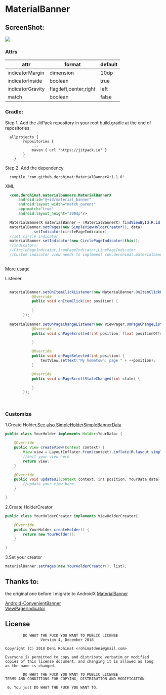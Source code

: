 # MaterialBanner

## ScreenShot:
![](https://github.com/derohimat/MaterialBannerX/blob/master/screenshot/GIF.gif)


### Attrs
|attr|format|default|
|---|---|---|
|indicatorMargin|dimension|10dp|
|indicatorInside|boolean|true|
|indicatorGravity|flag:left,center,right|left|
|match|boolean|false|


### Gradle:

Step 1. Add the JitPack repository in your root build.gradle at the end of repositories:
```
  allprojects {
		repositories {
			...
			maven { url "https://jitpack.io" }
		}
	}
```
Step 2. Add the dependency
```
  compile 'com.github.derohimat:MaterialBannerX:1.1.0'
```

XML
```xml
  <com.derohimat.materialbannerx.MaterialBannerX
      android:id="@+id/material_banner"
      android:layout_width="match_parent"
      app:match="true"
      android:layout_height="200dp"/>
```

```java
  MaterialBannerX materialBanner = (MaterialBannerX) findViewById(R.id.material_banner);
  materialBanner.setPages(new SimpleViewHolderCreator(), data)
            .setIndicator(circlePageIndicator);
  //set circle indicator
  materialBanner.setIndicator(new CirclePageIndicator(this));
  //indicators:
  //CirclePageIndicator,IconPageIndicator,LinePageIndicator
  //Custom indicator view needs to implement com.derohimat.materialbannerx.view.indicator.PageIndicator
  
```

[More usage](https://github.com/derohimat/MaterialBannerX/blob/master/app/src/main/java/com/freegeek/android/materialbanner/demo/MainActivity.java)

Listener
```java
  
  materialBanner.setOnItemClickListener(new MaterialBanner.OnItemClickListener() {
            @Override
            public void onItemClick(int position) {
                
            }
        });
  
  materialBanner.setOnPageChangeListener(new ViewPager.OnPageChangeListener() {
            @Override
            public void onPageScrolled(int position, float positionOffset, int positionOffsetPixels) {

            }

            @Override
            public void onPageSelected(int position) {
                textView.setText("My hometown: page " + ++position);
            }

            @Override
            public void onPageScrollStateChanged(int state) {

            }
        });
        
        
```

### Customize
1.Create Holder,[See also SimpleHolder](https://github.com/derohimat/MaterialBannerX/blob/master/lib/src/main/java/com/freegeek/android/materialbanner/simple/SimpleHolder.java)[SimpleBannerData](https://github.com/derohimat/MaterialBannerX/blob/master/lib/src/main/java/com/freegeek/android/materialbanner/simple/SimpleBannerData.java)
```java
public class YourHolder implements Holder<YourData> {

    @Override
    public View createView(Context context) {
        View view = LayoutInflater.from(context).inflate(R.layout.simple_banner_item,null);
        //init your view here
        return view;
    }

    @Override
    public void updateUI(Context context, int position, YourData data) {
        //update your view here
    }

}

```
2.Create HolderCreator
```java
public class YourHolderCreator implements ViewHolderCreator{

    @Override
    public YourHolder createHolder() {
        return new YourHolder();
    }

}
```
3.Set your creator
```java
materialBanner.setPages(new YourHolderCreator(), list);
```

## Thanks to:

the original one before I migrate to AndroidX 
[MaterialBanner](https://github.com/rtugeek/MaterialBanner)

[Android-ConvenientBanner](https://github.com/saiwu-bigkoo/Android-ConvenientBanner)	
[ViewPagerIndicator](https://github.com/JakeWharton/ViewPagerIndicator)

## License

            DO WHAT THE FUCK YOU WANT TO PUBLIC LICENSE
                    Version 4, December 2018
   
    Copyright (C) 2018 Deni Rohimat <rohimatdeni@gmail.com>
   
    Everyone is permitted to copy and distribute verbatim or modified
    copies of this license document, and changing it is allowed as long
    as the name is changed.
   
            DO WHAT THE FUCK YOU WANT TO PUBLIC LICENSE
    TERMS AND CONDITIONS FOR COPYING, DISTRIBUTION AND MODIFICATION
   
     0. You just DO WHAT THE FUCK YOU WANT TO.
